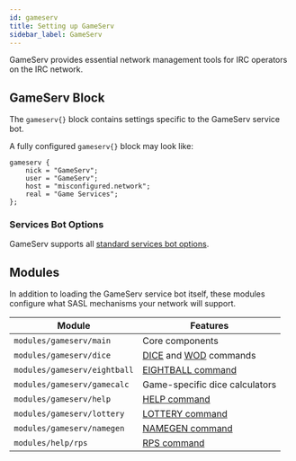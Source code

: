 ```yaml
---
id: gameserv
title: Setting up GameServ
sidebar_label: GameServ
---
```


GameServ provides essential network management tools for IRC operators on the IRC network.

## GameServ Block

The `gameserv{}` block contains settings specific to the GameServ service bot.

A fully configured `gameserv{}` block may look like: 

```
gameserv {
    nick = "GameServ";
    user = "GameServ";
    host = "misconfigured.network";
    real = "Game Services";
};
```

### Services Bot Options

GameServ supports all [standard services bot options](/docs/config/services).

## Modules

In addition to loading the GameServ service bot itself, these modules configure what SASL mechanisms your network will support. 

| Module | Features |
| ------ | -------- |
| `modules/gameserv/main` | Core components |
| `modules/gameserv/dice` | [DICE](/docs/help/gameserv#dice) and [WOD](/docs/help/gameserv#wod) commands |
| `modules/gameserv/eightball` | [EIGHTBALL command](/docs/help/gameserv#eightball) | 
| `modules/gameserv/gamecalc` | Game-specific dice calculators |
| `modules/gameserv/help` | [HELP command](/docs/help/gameserv#help) |
| `modules/gameserv/lottery` | [LOTTERY command](/docs/help/gameserv#lottery) |
| `modules/gameserv/namegen` | [NAMEGEN command](/docs/help/gameserv#namegen) |
| `modules/help/rps` | [RPS command](/docs/help/gameserv#rps) |


